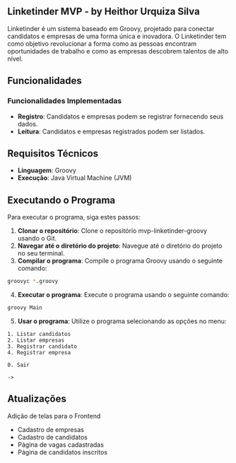 **Linketinder MVP - by Heithor Urquiza Silva**
------------

Linketinder é um sistema baseado em Groovy, projetado para conectar candidatos e empresas de uma forma única e inovadora. O Linketinder tem como objetivo revolucionar a forma como as pessoas encontram oportunidades de trabalho e como as empresas descobrem talentos de alto nível.

**Funcionalidades**
------------

### Funcionalidades Implementadas

* **Registro**: Candidatos e empresas podem se registrar fornecendo seus dados.
* **Leitura**: Candidatos e empresas registrados podem ser listados.

**Requisitos Técnicos**
-------------------------

* **Linguagem**: Groovy
* **Execução**: Java Virtual Machine (JVM)

**Executando o Programa**
-------------------------

Para executar o programa, siga estes passos:

1. **Clonar o repositório**: Clone o repositório mvp-linketinder-groovy usando o Git.
2. **Navegar até o diretório do projeto**: Navegue até o diretório do projeto no seu terminal.
3. **Compilar o programa**: Compile o programa Groovy usando o seguinte comando:
```bash
groovyc *.groovy
```
4. **Executar o programa**: Execute o programa usando o seguinte comando:
```bash
groovy Main
```
5. **Usar o programa**: Utilize o programa selecionando as opções no menu:

```
1. Listar candidatos
2. Listar empresas
3. Registrar candidato
4. Registrar empresa

0. Sair

->
```

**Atualizações**
-------------------------

Adição de telas para o Frontend

* Cadastro de empresas
* Cadastro de candidatos
* Página de vagas cadastradas
* Página de candidatos inscritos